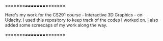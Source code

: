 =======***=======***=======

Here's my work for the CS291 course - Interactive 3D Graphics - on Udacity. I used this repository to keep track of the codes I worked on. I also added some screecaps of my work along the way.

=======***=======***=======